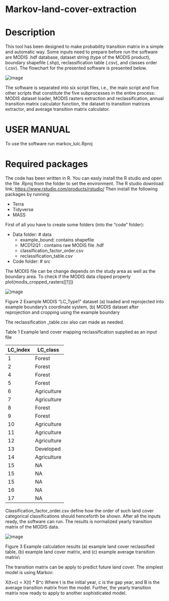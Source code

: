 # Markov-land-cover-extraction

# Description
This tool has been designed to make probability transition matrix in a simple and automatic way. Some inputs need to prepare before run the software are MODIS .hdf database, dataset string (type of the MODIS product), boundary shapefile (.shp), reclassification table (.csv), and classes order (.csv). The flowchart for the presented software is presented below.

 ![image](https://user-images.githubusercontent.com/16074044/192727445-5177eb14-da33-415a-98d6-dd61dc15db3b.png)

The software is separated into six script files, i.e., the main script and five other scripts that constitute the five subprocesses in the entire process: MODIS dataset loader, MODIS rasters extraction and reclassification, annual transition matrix calculator function, the dataset to transition matrices extractor, and average transition matrix calculator.

# USER MANUAL
To use the software run markov_lulc.Rproj

# Required packages
The code has been written in R. You can easly install the R studio and open the file .Rproj from the folder to set the environment.
The R studio download link; https://www.rstudio.com/products/rstudio/
Then  install the following packages by running:
- Terra
- Tidyverse
- MASS

First of all you have to create some folders (into the “code” folder):
- Data folder: # data
  - example_bound: contains shapefile
  - MCD12Q1 : contains raw MODIS file .hdf
  -	classification_factor_order.csv
  -	reclassification_table.csv
-	Code folder: # src

The MODIS file can be change depends on the study area as well as the boundary area.
To check if the MODIS data clipped properly
plot(modis_cropped_rasters[[1]]) 

![image](https://user-images.githubusercontent.com/16074044/192771316-69465a4c-da2b-452d-abba-18915896d315.png)

Figure 2 Example MODIS “LC_Type1” dataset (a) loaded and reprojected into example boundary’s coordinate system, (b) MODIS dataset after reprojection and cropping using the example boundary

The reclassification _table.csv also can made as needed.

Table 1 Example land cover mapping reclassification supplied as an input file

|LC_index | LC_class |
|---------|----------|
|    1    | 	Forest  |
|    2    | 	Forest  |
|    4	   |  Forest  |
|    5    |	 Forest  |
|    6    |Agriculture|
|    7    |	Agriculture|
|    8    |	Forest|
|    9    |	Forest|
|   10    |	Agriculture |
|   11    |	Agriculture|
|   12    |	Agriculture|
|   13    |	Developed|
|   14    |	Agriculture|
|   15    |	NA|
|   15    |	NA|
|   15    |	NA|
|   16    |	NA|
|   17    |	NA|


Classification_factor_order.csv define how the order of such land cover categorical classifications should henceforth be shown.
After all the inputs ready, the software can run. 
The results is normalized yearly transition matrix of the MODIS data.

![image](https://user-images.githubusercontent.com/16074044/192802160-ed255e3c-f106-43ff-9196-f734cf42a78a.png)

Figure 3 Example calculation results (a) example land cover reclassified table, (b) example land cover matrix, and (c) example average transition matrix\\

The transition matrix can be apply to predict future land cover.
The simplest model is using Markov:

X(t+c) = X(t) * B^c
Where t is the initial year, c is the gap year, and B is the average transition matrix from the model. 
Further, the yearly transition matrix now ready to apply to another sophisticated model.










